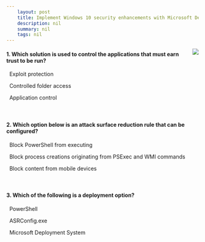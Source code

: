```yaml
---
    layout: post
    title: Implement Windows 10 security enhancements with Microsoft Defender for Endpoint 
    description: nil
    summary: nil
    tags: nil
---
```



 <a target="_blank" href="https://docs.microsoft.com/en-us/learn/modules/implement-windows-10-security-enhancements-with-microsoft-defender-for-endpoint/4-knowledge-check/"><i class="fas fa-external-link-alt"></i> </a>
 <img align="right" src="https://docs.microsoft.com/en-us/learn/achievements/implement-windows-10-enhancements-microsoft-defender-endpoint.svg">
####  1. Which solution is used to control the applications that must earn trust to be run?


<i class='far fa-square'></i> &nbsp;&nbsp;Exploit protection

<i class='far fa-square'></i> &nbsp;&nbsp;Controlled folder access

<i class='fas fa-check-square' style='color: Dodgerblue;'></i> &nbsp;&nbsp;Application control
<br />
<br />
<br />

####  2. Which option below is an attack surface reduction rule that can be configured?


<i class='far fa-square'></i> &nbsp;&nbsp;Block PowerShell from executing

<i class='fas fa-check-square' style='color: Dodgerblue;'></i> &nbsp;&nbsp;Block process creations originating from PSExec and WMI commands

<i class='far fa-square'></i> &nbsp;&nbsp;Block content from mobile devices
<br />
<br />
<br />

####  3. Which of the following is a deployment option?


<i class='fas fa-check-square' style='color: Dodgerblue;'></i> &nbsp;&nbsp;PowerShell

<i class='far fa-square'></i> &nbsp;&nbsp;ASRConfig.exe

<i class='far fa-square'></i> &nbsp;&nbsp;Microsoft Deployment System
<br />
<br />
<br />
